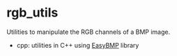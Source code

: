 # rgb_utils

Utilities to manipulate the RGB channels of a BMP image.

- cpp: utilities in C++ using [EasyBMP](http://easybmp.sourceforge.net) library
